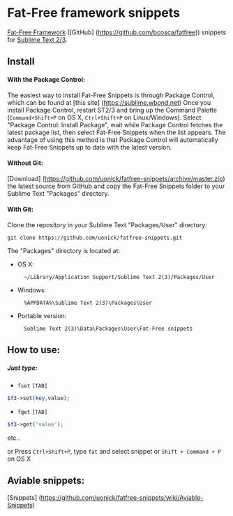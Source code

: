 Fat-Free framework snippets
============================
[Fat-Free Framework](http://fatfreeframework.com/home) ([GitHub] (https://github.com/bcosca/fatfree)) snippets for [Sublime Text 2/3](http://www.sublimetext.com/).

## Install
#### With the Package Control:
The easiest way to install Fat-Free Snippets is through Package Control, which can be found at [this site] (https://sublime.wbond.net)
Once you install Package Control, restart ST2/3 and bring up the Command Palette (`Command+Shift+P` on OS X, `Ctrl+Shift+P` on Linux/Windows). Select "Package Control: Install Package", wait while Package Control fetches the latest package list, then select Fat-Free Snippets when the list appears. The advantage of using this method is that Package Control will automatically keep Fat-Free Snippets up to date with the latest version.
#### Without Git:

[Download] (https://github.com/uonick/fatfree-snippets/archive/master.zip) the latest source from GitHub  and copy the Fat-Free Snippets folder to your Sublime Text "Packages" directory.

#### With Git:

Clone the repository in your Sublime Text "Packages/User" directory:

    git clone https://github.com/uonick/fatfree-snippets.git


The "Packages" directory is located at:

* OS X:

        ~/Library/Application Support/Sublime Text 2(3)/Packages/User

* Windows:

        %APPDATA%\Sublime Text 2(3)\Packages\User

* Portable version:

        Sublime Text 2(3)\Data\Packages\User\Fat-Free snippets

## How to use:
##### Just type:

* `fset` `[TAB]`
```php
$f3->set(key,value);
```

* `fget` `[TAB]`
```php
$f3->get('value');
```
etc..

or
Press `Ctrl+Shift+P`, type `fat` and select snippet
or `Shift + Command + P` on OS X

## Aviable snippets:
[Snippets] (https://github.com/uonick/fatfree-snippets/wiki/Aviable-Snippets)
